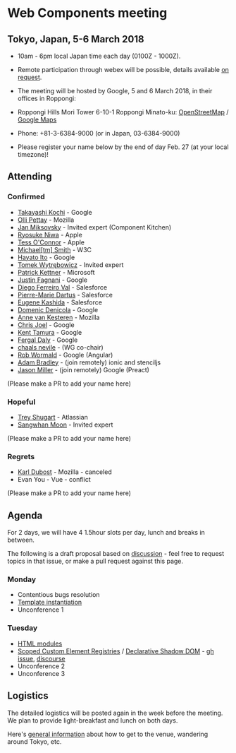 # Web Components meeting

## Tokyo, Japan, 5-6 March 2018

* 10am - 6pm local Japan time each day (0100Z - 1000Z).
* Remote participation through webex will be possible, details available [on request](mailto:chaals@yandex.ru).
* The meeting will be hosted by Google, 5 and 6 March 2018, in their offices in Roppongi:

* Roppongi Hills Mori Tower 6-10-1 Roppongi Minato-ku:
[OpenStreetMap](https://www.openstreetmap.org/way/153924771#map=16/35.6605/139.7293) / [Google Maps](https://www.google.com/maps/place/Roppongi+Hills/@35.6604761,139.7270984,17z/)

* Phone: +81-3-6384-9000 (or in Japan, 03-6384-9000)

* Please register your name below by the end of day Feb. 27 (at your local timezone)!

## Attending

### Confirmed
* [Takayashi Kochi](https://github.com/TakayoshiKochi) - Google
* [Olli Pettay](https://github.com/smaug----) - Mozilla
* [Jan Miksovsky](https://github.com/JanMiksovsky) - Invited expert (Component Kitchen)
* [Ryosuke Niwa](https://github.com/rniwa) - Apple
* [Tess O'Connor](https://github.com/hober) - Apple
* [Michael[tm] Smith](https://github.com/sideshowbarker) - W3C
* [Hayato Ito](https://github.com/hayatoito) - Google
* [Tomek Wytrębowicz](https://github.com/tomalec) - Invited expert
* [Patrick Kettner](https://github.com/patrickkettner) - Microsoft
* [Justin Fagnani](https://github.com/justinfagnani) - Google
* [Diego Ferreiro Val](https://github.com/diervo) - Salesforce
* [Pierre-Marie Dartus](https://github.com/pmdartus) - Salesforce
* [Eugene Kashida](https://github.com/ekashida) - Salesforce
* [Domenic Denicola](https://github.com/domenic) - Google
* [Anne van Kesteren](https://github.com/annevk) - Mozilla
* [Chris Joel](https://github.com/cdata) - Google
* [Kent Tamura](https://github.com/tkent-google) - Google
* [Fergal Daly](https://github.com/fergald) - Google
* [chaals nevile](https://github.com/chaals) - (WG co-chair)
* [Rob Wormald](https://github.com/robwormald) - Google (Angular)
* [Adam Bradley](https://github.com/adamdbradley) - (join remotely) ionic and stenciljs
* [Jason Miller](https://github.com/developit) - (join remotely) Google (Preact)

(Please make a PR to add your name here)

### Hopeful
* [Trey Shugart](https://github.com/treshugart) - Atlassian
* [Sangwhan Moon](https://github.com/cynthia) - Invited expert

(Please make a PR to add your name here)

### Regrets
* [Karl Dubost](https://github.com/karlcow) - Mozilla - canceled
* Evan You - Vue - conflict

(Please make a PR to add your name here)

## Agenda
For 2 days, we will have 4 1.5hour slots per day, lunch and breaks in between.

The following is a draft proposal based on [discussion](https://github.com/w3c/webcomponents/issues/713) - 
feel free to request topics in that issue, or make a pull request against this page.

### Monday
* Contentious bugs resolution
* [Template instantiation](https://github.com/w3c/webcomponents/blob/gh-pages/proposals/Template-Instantiation.md)
* Unconference 1

### Tuesday
* [HTML modules](https://github.com/w3c/webcomponents/issues/645)
* [Scoped Custom Element Registries](https://github.com/w3c/webcomponents/issues/716) / [Declarative Shadow DOM](https://github.com/w3c/webcomponents/blob/gh-pages/proposals/Declarative-Shadow-DOM.md) - [gh issue](https://github.com/whatwg/dom/issues/510), [discourse](https://discourse.wicg.io/t/declarative-shadow-dom/1904)
* Unconference 2
* Unconference 3

## Logistics
The detailed logistics will be posted again in the week before the meeting.
We plan to provide light-breakfast and lunch on both days.

Here's [general information](https://docs.google.com/document/d/17OuNoY4KKqo7dRRSErzOcJhV5g714W4x_F4_qo5ozbY/edit?usp=sharing)
about how to get to the venue, wandering around Tokyo, etc.
